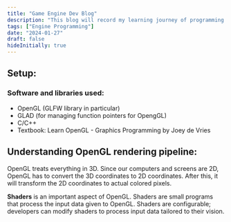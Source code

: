 ```yaml
---
title: "Game Engine Dev Blog"
description: "This blog will record my learning journey of programming a basic Game Engine"
tags: ["Engine Programming"]
date: "2024-01-27"
draft: false
hideInitially: true
---
```

## Setup:
### Software and libraries used:
- OpenGL (GLFW library in particular)
- GLAD (for managing function pointers for OpengGL)
- C/C++
- Textbook: Learn OpenGL - Graphics Programming by Joey de Vries

## Understanding OpenGL rendering pipeline:
OpenGL treats everything in 3D. Since our computers and screens are 2D, OpenGL has to convert the 3D coordinates to 2D coordinates. After this, it will transform the 2D coordinates to actual colored pixels.

**Shaders** is an important aspect of OpenGL. Shaders are small programs that process the input data given to OpenGL. Shaders are configurable; developers can modify shaders to process input data tailored to their vision. 
